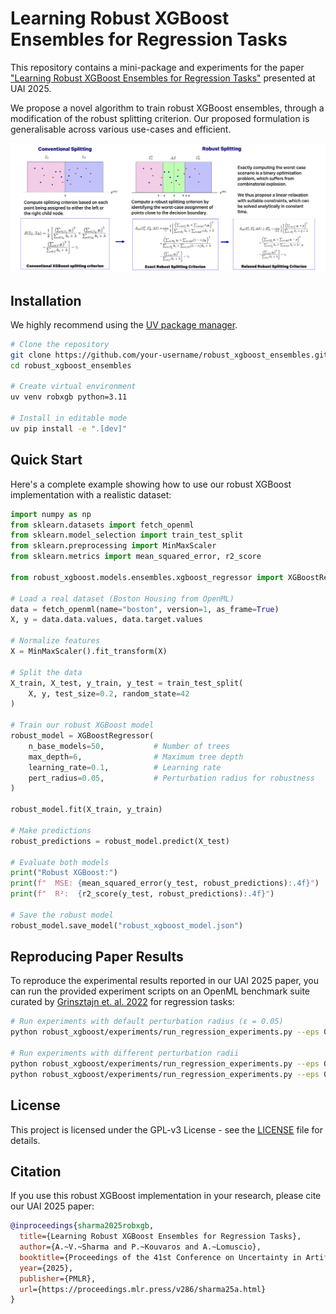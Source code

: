# Learning Robust XGBoost Ensembles for Regression Tasks

This repository contains a mini-package and experiments for the 
paper ["Learning Robust XGBoost Ensembles for Regression Tasks"](https://proceedings.mlr.press/v286/sharma25a.html) 
presented at UAI 2025.

We propose a novel algorithm to train robust XGBoost ensembles, 
through a modification of the robust splitting criterion. Our proposed 
formulation is generalisable across various use-cases and efficient. 

![Method Overview](assets/method_overview.png)

## Installation

We highly recommend using the [UV package manager](https://docs.astral.sh/uv/). 

```bash
# Clone the repository
git clone https://github.com/your-username/robust_xgboost_ensembles.git
cd robust_xgboost_ensembles

# Create virtual environment
uv venv robxgb python=3.11

# Install in editable mode
uv pip install -e ".[dev]"
```

## Quick Start

Here's a complete example showing how to use our robust XGBoost implementation with a realistic dataset:

```python
import numpy as np
from sklearn.datasets import fetch_openml
from sklearn.model_selection import train_test_split
from sklearn.preprocessing import MinMaxScaler
from sklearn.metrics import mean_squared_error, r2_score

from robust_xgboost.models.ensembles.xgboost_regressor import XGBoostRegressor

# Load a real dataset (Boston Housing from OpenML)
data = fetch_openml(name="boston", version=1, as_frame=True)
X, y = data.data.values, data.target.values

# Normalize features
X = MinMaxScaler().fit_transform(X)

# Split the data
X_train, X_test, y_train, y_test = train_test_split(
    X, y, test_size=0.2, random_state=42
)

# Train our robust XGBoost model
robust_model = XGBoostRegressor(
    n_base_models=50,           # Number of trees
    max_depth=6,                # Maximum tree depth
    learning_rate=0.1,          # Learning rate
    pert_radius=0.05,           # Perturbation radius for robustness
)

robust_model.fit(X_train, y_train)

# Make predictions
robust_predictions = robust_model.predict(X_test)

# Evaluate both models
print("Robust XGBoost:")
print(f"  MSE: {mean_squared_error(y_test, robust_predictions):.4f}")
print(f"  R²:  {r2_score(y_test, robust_predictions):.4f}")

# Save the robust model
robust_model.save_model("robust_xgboost_model.json")
```

## Reproducing Paper Results

To reproduce the experimental results reported in our UAI 2025 paper, you can run the provided experiment scripts on an OpenML benchmark suite curated by [Grinsztajn et. al. 2022](https://papers.neurips.cc/paper_files/paper/2022/file/0378c7692da36807bdec87ab043cdadc-Paper-Datasets_and_Benchmarks.pdf) for regression tasks:

```bash
# Run experiments with default perturbation radius (ε = 0.05)
python robust_xgboost/experiments/run_regression_experiments.py --eps 0.05

# Run experiments with different perturbation radii
python robust_xgboost/experiments/run_regression_experiments.py --eps 0.01
python robust_xgboost/experiments/run_regression_experiments.py --eps 0.1
```


## License

This project is licensed under the GPL-v3 License - see the [LICENSE](LICENSE) file for details.

## Citation

If you use this robust XGBoost implementation in your research, please cite our UAI 2025 paper:

```bibtex
@inproceedings{sharma2025robxgb,
  title={Learning Robust XGBoost Ensembles for Regression Tasks},
  author={A.~V.~Sharma and P.~Kouvaros and A.~Lomuscio},
  booktitle={Proceedings of the 41st Conference on Uncertainty in Artificial Intelligence (UAI)},
  year={2025},
  publisher={PMLR},
  url={https://proceedings.mlr.press/v286/sharma25a.html}
}
